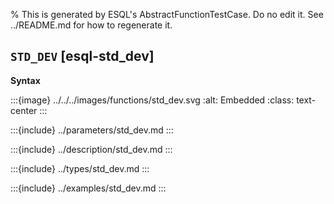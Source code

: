 % This is generated by ESQL's AbstractFunctionTestCase. Do no edit it. See ../README.md for how to regenerate it.

## `STD_DEV` [esql-std_dev]

**Syntax**

:::{image} ../../../images/functions/std_dev.svg
:alt: Embedded
:class: text-center
:::


:::{include} ../parameters/std_dev.md
:::

:::{include} ../description/std_dev.md
:::

:::{include} ../types/std_dev.md
:::

:::{include} ../examples/std_dev.md
:::
